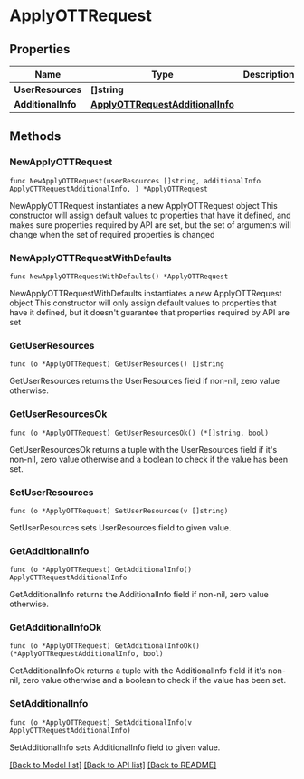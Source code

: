 # ApplyOTTRequest

## Properties

Name | Type | Description | Notes
------------ | ------------- | ------------- | -------------
**UserResources** | **[]string** |  | 
**AdditionalInfo** | [**ApplyOTTRequestAdditionalInfo**](ApplyOTTRequestAdditionalInfo.md) |  | 

## Methods

### NewApplyOTTRequest

`func NewApplyOTTRequest(userResources []string, additionalInfo ApplyOTTRequestAdditionalInfo, ) *ApplyOTTRequest`

NewApplyOTTRequest instantiates a new ApplyOTTRequest object
This constructor will assign default values to properties that have it defined,
and makes sure properties required by API are set, but the set of arguments
will change when the set of required properties is changed

### NewApplyOTTRequestWithDefaults

`func NewApplyOTTRequestWithDefaults() *ApplyOTTRequest`

NewApplyOTTRequestWithDefaults instantiates a new ApplyOTTRequest object
This constructor will only assign default values to properties that have it defined,
but it doesn't guarantee that properties required by API are set

### GetUserResources

`func (o *ApplyOTTRequest) GetUserResources() []string`

GetUserResources returns the UserResources field if non-nil, zero value otherwise.

### GetUserResourcesOk

`func (o *ApplyOTTRequest) GetUserResourcesOk() (*[]string, bool)`

GetUserResourcesOk returns a tuple with the UserResources field if it's non-nil, zero value otherwise
and a boolean to check if the value has been set.

### SetUserResources

`func (o *ApplyOTTRequest) SetUserResources(v []string)`

SetUserResources sets UserResources field to given value.


### GetAdditionalInfo

`func (o *ApplyOTTRequest) GetAdditionalInfo() ApplyOTTRequestAdditionalInfo`

GetAdditionalInfo returns the AdditionalInfo field if non-nil, zero value otherwise.

### GetAdditionalInfoOk

`func (o *ApplyOTTRequest) GetAdditionalInfoOk() (*ApplyOTTRequestAdditionalInfo, bool)`

GetAdditionalInfoOk returns a tuple with the AdditionalInfo field if it's non-nil, zero value otherwise
and a boolean to check if the value has been set.

### SetAdditionalInfo

`func (o *ApplyOTTRequest) SetAdditionalInfo(v ApplyOTTRequestAdditionalInfo)`

SetAdditionalInfo sets AdditionalInfo field to given value.



[[Back to Model list]](../README.md#documentation-for-models) [[Back to API list]](../README.md#documentation-for-api-endpoints) [[Back to README]](../README.md)


